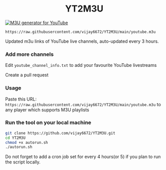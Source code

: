 
<h1 align="center"> YT2M3U </h1>

[![M3U generator for YouTube](https://github.com/vijay6672/YT2M3U/actions/workflows/m3u_Generator.yml/badge.svg)](https://github.com/vijay6672/YT2M3U/actions/workflows/m3u_Generator.yml)

`https://raw.githubusercontent.com/vijay6672/YT2M3U/main/youtube.m3u`

Updated m3u links of YouTube live channels, auto-updated every 3 hours.


### Add more channels
Edit `youtube_channel_info.txt` to add your favourite YouTube livestreams

Create a pull request

### Usage
Paste this URL: `https://raw.githubusercontent.com/vijay6672/YT2M3U/main/youtube.m3u` to any player which supports M3U playlists

### Run the tool on your local machine
``` bash
git clone https://github.com/vijay6672/YT2M3U.git
cd YT2M3U
chmod +x autorun.sh
./autorun.sh
```

Do not forget to add a cron job set for every 4 hours(or 5) if you plan to run the script locally.
